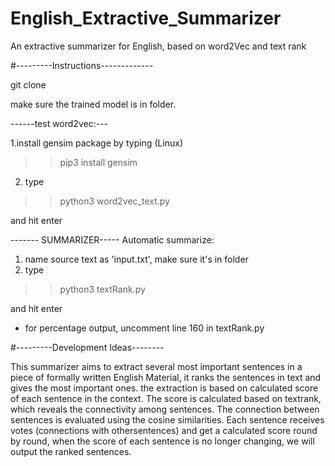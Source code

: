 # English_Extractive_Summarizer
An extractive summarizer for English, based on word2Vec and text rank



#---------Instructions-------------

git clone 

make sure the trained model is in folder.

------test word2vec:---

1.install gensim package by typing (Linux)

>>pip3 install gensim 

2. type 

>>python3 word2vec_text.py

and hit enter

------- SUMMARIZER-----
Automatic summarize:
1. name source text as 'input.txt', make sure it's in folder 
2. type

>>python3 textRank.py

and hit enter

* for percentage output, uncomment line 160 in textRank.py



#---------Development Ideas--------

This summarizer aims to extract several most important sentences in a piece of formally written English Material,
it ranks the sentences in text and gives the most important ones.
the extraction is based on calculated score of each sentence in the context. The score is calculated based on textrank,
which reveals the connectivity among sentences. The connection between sentences is evaluated using the cosine
similarities. Each sentence receives votes (connections with othersentences) and get a calculated score round by round, 
when the score of each sentence is no longer changing, we will output the ranked sentences. 




